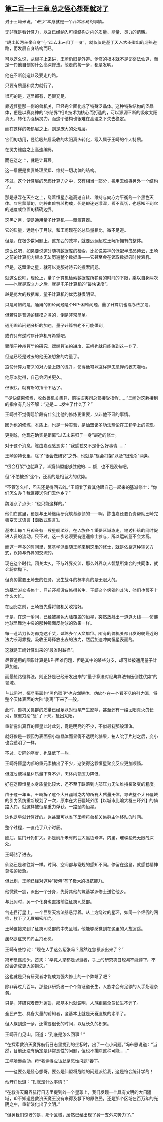 ## [第二百一十三章 总之怪心想哥就对了](https://www.xxbiquge.com/11_11207/9244444.html)


  对于王崎来说，“进步”本身就是一个非常容易的事情。

  无非就是看计算力，以及已经纳入可控结构之内的质量、能量、灵力的范畴。

  “跳出长河主宰自身”与“过去未来归于一身”，就仅仅是基于天人大圣指出的成熟道路，而发展自身结构而已。

  可以这么说，从根子上来讲，王崎仍旧是外道。他修的根本就不是元婴法仙道，而是一门他自创的什么高深修法。他走的每一步，都是发明。

  他在不断创造以及要走的路。

  只要有质量和灵力就行了。

  很巧的是，这里都有，还很充足。

  靠近恒星那一侧的兽机关，已经完全固化成了特殊泛晶体。这种特殊结构的泛晶体，便是以真炎神的“冰结界”相关技术为核心而打造的，可以源源不断的吸收太阳真火，转化为强横灵力。而这个结构也很难在高温之下失去稳定。

  而在这样的吸热层之上，则是庞大的处理层。

  它们的功用，是给吸热层吸收的太阳真火转化，写入属于王崎的个人特质。

  在灵力维度之上高速编码。

  而在这之上，就是计算层。

  这一层便是负责处理灵犀、维持一切功体的结构。

  不过，这个计算层的恐怖计算力之中，又有相当一部分，被用去维持另外一个结构了。

  那是悬浮在天空之上，绕着恒星赤道高速自转、维持与向心力平衡的一个黑色天体。它黑蒙蒙的，纯粹由兽机关构成，但是却迷迷濛濛，看不真切，也感知不到它的速度或位置的精确边界。

  这黑之月，便是通用量子计算机——飘渺算器。

  它的质量，远远小于月球，和王崎现在的总质量相比，微不足道。

  但是，在极少数问题上，这东西的效率，就要远远超过王崎所拥有的整体。

  这么说吧，如果要说道对随机数据库的检索，比如说美神的低配半成品诗云，王崎之前的计算能力根本无法历遍整个数据库——它甚至会在读取数据的时候宕机。

  但是，这飘渺之星，就可以克服对诗云的搜索问题。

  就这么说吧，理论上，量子计算机检索数据库所花费的时间的下限，乘以自身两次——也就是取立方之后，就是电子计算机的“最快速度”。

  越是庞大的数据库，量子计算机的优势就很明显。

  只是可惜的是，通用的图论问题是个NP-困难问题。量子计算机也没办法加速。

  但若只是普通的建模之类的，倒是非常简单。

  通用图论问题分析的加速，量子计算机也不可能做到。

  或许只有逆时序计算机有希望吧。

  受限于神州算学的研究、缥缈算法的进度，王崎也就只能做到这一步了。

  但这已经是过去的他无法想象的力量了。

  这份计算力带来的对力量上限的提升，使得他可以这样肆无忌惮的吞天噬地。

  他原本觉得，自己会闭关更久。

  但很快，就有新的指令下达了。

  “‘尽快结束修炼，收敛兽机关集群，前往征夷司总部接受指令’……”王崎对这新接到的指令有几分不解：“这是……发生了什么了？”

  王崎并不觉得现阶段有什么比他的修炼更重要，又非他不可的事情。

  因为他的修炼，本质上，也是一种实验，是仙盟诸多功法理论在工程学上的实现。

  更别说，他现在确实是距离“过去未来归于一身”最近的修士。

  对于这个消息，陈由嘉观感恶劣：“我感觉又不是什么好事情……”

  王崎的特长里，除了“很会做研究”之外，也就是“很会打架”以及“很难杀”两条。

  “很会打架”也就算了，毕竟仙盟能够胜他的……额，也不是没有吧。

  但“不怕被杀”这个，还真的是相当大的优势。

  “不管怎么样，回去还是得回去的。”王崎看了看其他跟自己一起来的基派修士：“你们怎么办？我直接送你们去他乡？”

  魏沧点了点头：“也只能这样的。”

  他们在这里，便是与王崎继续研究筑基纲领的——啊，陈由嘉还要负责帮助王崎完善变天式语言【函数式语言】。

  基本上每个月都会有一艘星舰法器，在人族各个重要区域游走，输送补给的同时促进人员的流动。只不过，这一步必须要有逍遥修士参与，所以运转量不会太高。

  而这一年多的时间里，筑基学派跟随王崎来到这里的修士，就是依靠这种输送方式，保持与外界的交流的。

  现在这个时代，闭关太久，不与外界交流，那么外界众人智慧所集合的共同体，就会将你抛下。

  但真的需要王崎去的任务，发生战斗的概率真的是无限大的。

  筑基学派众多修士，目前还都没有修得长生。王崎这个级别的斗法，他们也帮不上什么大忙。

  在回归之前，王崎首先得将兽机关收拾好。

  于是，在这一瞬间，已经被黑色大陆覆盖的恒星，突然放射出一道道火线——仿佛地球里舞池中央的那种镜面反射球的效果一样。

  每一道法力长河都宽达千丈，延绵多个天文单位。所有的兽机关都自发的朝最近的法力长河靠拢，吸收王崎释放出去的法力，然后加速冲向恒星表面的。

  这就是王崎计算出来的“最省时路径”。

  尽管通用的图形计算是NP-困难问题，但是其中的某些分支，却可以被通用量子计算加速。

  而最短路径算法，则正好是已经研发出来的“量子算法对经典算法有压倒性优势”的领域。

  与此同时，恒星表面的“黑色盔甲”也突然解体。仿佛存在一个看不见的引力源，将整个天体表面的大陆“剥离”下来了一般。

  此时，兽机关集群的质量已经足以对恒星产生影响，甚至还有一缕太阳真火的长河，被重力给“扯”了下来，扯出太阳。

  重新露出真容的恒星此时此刻，竟是明亮的不少，不似最初那般浑浊。

  就好像是一颗因为表面细小糖晶体而显得不透明的糖果，被人吮了片刻之后，变小也变透明了一样。

  不过，实际的亮度，也降低了一些。

  王崎将恒星内部的重元素抽出了不少，这使得这颗恒星聚变反应更加顺畅。

  但这也使得星体质量下降不少，天体内部压力降低。

  好在这颗恒星本身质量比较大，还不至于跌落到内部压力无法维持核聚变的程度。

  由于这一年里，王崎拆了这个大日疆域之内的所有大质量天体，导致整个大日疆域的引力系统重新规划了一次，原本在大日疆域外围【以城市比喻大概三环外】的仙路大门，就这样被恒星重力俘获，一路坠向恒星。

  这也是早就计算好的。这甚至可以省下王崎将兽机关集群主体移动的时间。

  整个过程，一直花了八个时辰。

  随后，星门开始扩大。那是前所未有的巨大黑色球体。内里，璀璨星光无限的深处。

  王崎钻了进去。

  仙路还是和往常一样。时间、空间都与常规的感知不同。停留在这里，就感觉精神莫名的疲惫。

  但此刻，王崎已经对这种“疲倦”有了极大的抵抗能力。

  他微微一震，派出一个分身，先将其他的筑基学派修士送往他乡。

  与此同时，另一个化身也直接前往征夷司总部。

  气态巨行星上，一个巨型天宫法器悬浮着。从上方绕过的星环，如同一个绵密的网筛，投下了无数细密阳光。

  王崎直接来到了征夷司总部的中央区域。他能够感觉到在这里的人族逍遥。

  居然是征天司司主冯布恩。

  王崎有些惊诧：“现在人手这么紧张吗？居然连您都派出来了？”

  冯布恩摇摇头，苦笑：“毕竟大家都是求道者，手上的研究项目轻易不能停下，不然会造成更大的损失。”

  这也就是只有研究者才能成为强大修士的一个弊端了吧？

  除非再过几百年，那些非研究者一个个能证道长生，人族才会有足够的人手处理杂务。

  只是，非研究者晋升逍遥，那基本也就说明，人族距离全员长生不远了。

  全民产生、具备大量的前知者，这基本上就是天眷遗族的水平了。

  但人族到这一步，还需要很长的时间，以及长久的积累。

  王崎开门见山，问道：“到底是怎么回事？”

  “在探索救济天魔界航行日志里提到的坐标时，出了一点小问题。”冯布恩说道：“当然，目前还没有确定是非常恶性的问题，但也不排除这种可能……”

  王崎嘴唇翕动，将“我觉得应该就是恶性问题”吞下。

  ——这要么是怪心想哥，要么是仙盟将危险的问题派给我，这是符合统计学的！

  他开口说道：“到底是什么事情？”

  “在救济天魔界航行日志里提到的一个星球上，我们发现一个具有文明的大日疆域，却不知道是救济天魔王没有来得及救下的原住民，还是那个区域在百万年的光阴之中，重新演化出了文明。”

  “但另我们惊讶的是，那个区域，居然已经出现了另一支外来势力了。”
